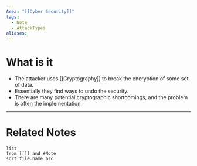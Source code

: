 ```yaml
---
Area: "[[Cyber Security]]"
tags:
  - Note
  - AttackTypes
aliases:
---
```

# What is it
- The attacker uses [[Cryptography]] to break the encryption of some set of data.
- Essentially they find ways to undo the security.
- There are many potential cryptographic shortcomings, and the problem is often the implementation.


---
# Related Notes
```dataview
list
from [[]] and #Note 
sort file.name asc
```
